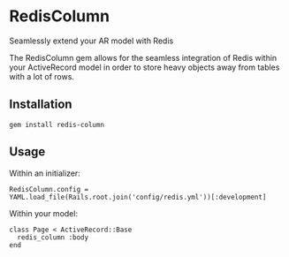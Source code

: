 RedisColumn
===========

Seamlessly extend your AR model with Redis

The RedisColumn gem allows for the seamless integration of Redis within your ActiveRecord model in order to store heavy objects away from tables with a lot of rows.

Installation
------------

    gem install redis-column
  
Usage
-----

Within an initializer:

    RedisColumn.config = YAML.load_file(Rails.root.join('config/redis.yml'))[:development]

  
Within your model:

    class Page < ActiveRecord::Base
      redis_column :body
    end

    
    